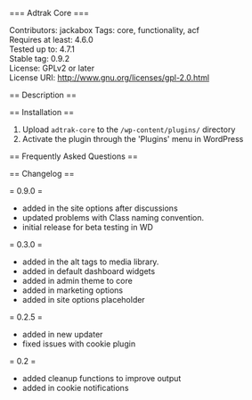 === Adtrak Core ===

Contributors: jackabox
Tags: core, functionality, acf  
Requires at least: 4.6.0  
Tested up to: 4.7.1  
Stable tag: 0.9.2  
License: GPLv2 or later  
License URI: http://www.gnu.org/licenses/gpl-2.0.html  


== Description ==


== Installation ==

1. Upload `adtrak-core` to the `/wp-content/plugins/` directory
2. Activate the plugin through the 'Plugins' menu in WordPress

== Frequently Asked Questions ==

== Changelog ==

= 0.9.0 =
- added in the site options after discussions
- updated problems with Class naming convention.
- initial release for beta testing in WD

= 0.3.0 =
- added in the alt tags to media library.
- added in default dashboard widgets
- added in admin theme to core
- added in marketing options
- added in site options placeholder 

= 0.2.5 =
- added in new updater
- fixed issues with cookie plugin

= 0.2 =
- added cleanup functions to improve output
- added in cookie notifications